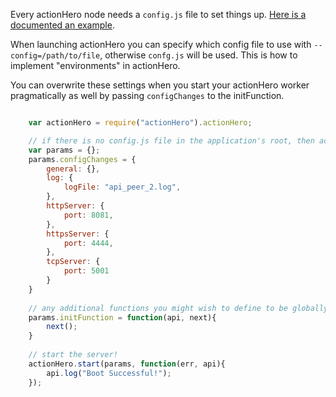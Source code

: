 Every actionHero node needs a `config.js` file to set things up.  [Here is a documented an example](https://github.com/evantahler/actionHero/blob/master/config.js).

When launching actionHero you can specify which config file to use with `--config=/path/to/file`, otherwise `confg.js` will be used.  This is how to implement "environments" in actionHero.

You can overwrite these settings when you start your actionHero worker pragmatically as well by passing `configChanges` to the initFunction.   

```javascript

	var actionHero = require("actionHero").actionHero;

	// if there is no config.js file in the application's root, then actionHero will load in a collection of default params.  You can overwrite them with params.configChanges
	var params = {};
	params.configChanges = {
		general: {},
		log: {
			logFile: "api_peer_2.log",
		},
		httpServer: {
			port: 8081,
		},
		httpsServer: {
			port: 4444,
		},
		tcpServer: {
			port: 5001
		}
	}
	
	// any additional functions you might wish to define to be globally accessible can be added as part of params.initFunction.  The api object will be available.
	params.initFunction = function(api, next){
		next();
	}
	
	// start the server!
	actionHero.start(params, function(err, api){
		api.log("Boot Successful!");
	});

```

